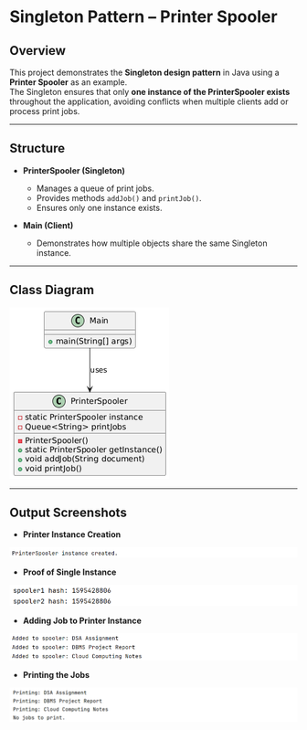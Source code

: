 # Singleton Pattern – Printer Spooler

## Overview
This project demonstrates the **Singleton design pattern** in Java using a **Printer Spooler** as an example.  
The Singleton ensures that only **one instance of the PrinterSpooler exists** throughout the application, avoiding conflicts when multiple clients add or process print jobs.

---

## Structure
- **PrinterSpooler (Singleton)**
    - Manages a queue of print jobs.
    - Provides methods `addJob()` and `printJob()`.
    - Ensures only one instance exists.

- **Main (Client)**
    - Demonstrates how multiple objects share the same Singleton instance.

---

## Class Diagram
![Class Diagram.png](OutputScreenShot/Class%20Diagram.png)

---

## Output Screenshots

- **Printer Instance Creation**

![InstanceCreation.png](OutputScreenShot/InstanceCreation.png)

- **Proof of Single Instance**

![ProofOfSingleInstance.png](OutputScreenShot/ProofOfSingleInstance.png)

- **Adding Job to Printer Instance**

![AddingJob.png](OutputScreenShot/AddingJob.png)

- **Printing the Jobs**

![PrintingJobs.png](OutputScreenShot/PrintingJobs.png)